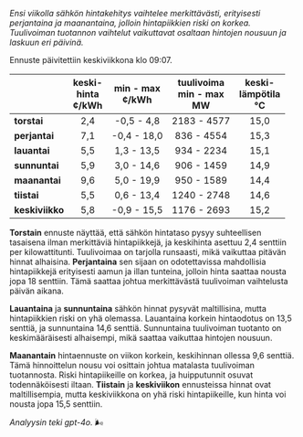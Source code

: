 *Ensi viikolla sähkön hintakehitys vaihtelee merkittävästi, erityisesti perjantaina ja maanantaina, jolloin hintapiikkien riski on korkea. Tuulivoiman tuotannon vaihtelut vaikuttavat osaltaan hintojen nousuun ja laskuun eri päivinä.*

Ennuste päivitettiin keskiviikkona klo 09:07.

|             | keski-<br>hinta<br>¢/kWh | min - max<br>¢/kWh | tuulivoima<br>min - max<br>MW | keski-<br>lämpötila<br>°C |
|:-------------|:----------------:|:----------------:|:-------------:|:-------------:|
| **torstai**  | 2,4              | -0,5 - 4,8       | 2183 - 4577   | 15,0          |
| **perjantai**| 7,1              | -0,4 - 18,0      | 836 - 4554    | 15,3          |
| **lauantai** | 5,5              | 1,3 - 13,5       | 934 - 2234    | 15,1          |
| **sunnuntai**| 5,9              | 3,0 - 14,6       | 906 - 1459    | 14,9          |
| **maanantai**| 9,6              | 5,0 - 19,9       | 950 - 1589    | 14,4          |
| **tiistai**  | 5,5              | 0,6 - 13,4       | 1240 - 2748   | 14,6          |
| **keskiviikko**| 5,8            | -0,9 - 15,5      | 1176 - 2693   | 15,2          |

**Torstain** ennuste näyttää, että sähkön hintataso pysyy suhteellisen tasaisena ilman merkittäviä hintapiikkejä, ja keskihinta asettuu 2,4 senttiin per kilowattitunti. Tuulivoimaa on tarjolla runsaasti, mikä vaikuttaa pitävän hinnat alhaisina. **Perjantaina** sen sijaan on odotettavissa mahdollisia hintapiikkejä erityisesti aamun ja illan tunteina, jolloin hinta saattaa nousta jopa 18 senttiin. Tämä saattaa johtua merkittävästä tuulivoiman vaihtelusta päivän aikana.

**Lauantaina** ja **sunnuntaina** sähkön hinnat pysyvät maltillisina, mutta hintapiikkien riski on yhä olemassa. Lauantaina korkein hintaodotus on 13,5 senttiä, ja sunnuntaina 14,6 senttiä. Sunnuntaina tuulivoiman tuotanto on keskimääräisesti alhaisempi, mikä saattaa vaikuttaa hintojen nousuun.

**Maanantain** hintaennuste on viikon korkein, keskihinnan ollessa 9,6 senttiä. Tämä hinnoittelun nousu voi osittain johtua matalasta tuulivoiman tuotannosta. Riski hintapiikeille on korkea, ja huipputunnit osuvat todennäköisesti iltaan. **Tiistain** ja **keskiviikon** ennusteissa hinnat ovat maltillisempia, mutta keskiviikkona on yhä riski hintapiikeille, kun hinta voi nousta jopa 15,5 senttiin.

*Analyysin teki gpt-4o.* 🌬️
